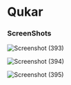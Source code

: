 # Qukar

### ScreenShots

![Screenshot (393)](https://github.com/rakshixh/Qukar/assets/83587918/7b36ab5c-8a9c-4f4c-bc08-da6bc58ae3a8) <br>

![Screenshot (394)](https://github.com/rakshixh/Qukar/assets/83587918/efd1bbdf-8a31-400b-bd13-ff1f7e15c25c) <br>

![Screenshot (395)](https://github.com/rakshixh/Qukar/assets/83587918/fec44d06-a4b1-48a2-a1a9-65609af8c553) <br>
